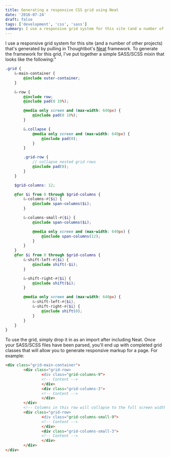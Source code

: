 ```yaml
---
title: Generating a responsive CSS grid using Neat
date: '2016-07-24'
draft: false
tags: ['development', 'css', 'sass']
summary: I use a responsive grid system for this site (and a number of other projects) that's generated by pulling in Thoughtbot's Neat framework.
---
```


I use a responsive grid system for this site (and a number of other projects) that's generated by pulling in Thoughtbot's [Neat](http://neat.bourbon.io/) framework. To generate the framework for this grid, I've put together a simple SASS/SCSS mixin that looks like the following:"

```scss
.grid {
    &-main-container {
        @include outer-container;
    }

    &-row {
        @include row;
        @include pad(0 10%);

        @media only screen and (max-width: 640px) {
            @include pad(0 10%);
        }

        &.collapse {
            @media only screen and (max-width: 640px) {
                @include pad(0);
            }
        }

        .grid-row {
            // collapse nested grid rows
            @include pad(0);
        }
    }

    $grid-columns: 12;

    @for $i from 0 through $grid-columns {
        &-columns-#{$i} {
            @include span-columns($i);
        }

        &-columns-small-#{$i} {
            @include span-columns($i);

            @media only screen and (max-width: 640px) {
                @include span-columns(12);
            }
        }
    }
    @for $i from 0 through $grid-columns {
        &-shift-left-#{$i} {
            @include shift(-$i);
        }

        &-shift-right-#{$i} {
            @include shift($i);
        }

        @media only screen and (max-width: 640px) {
            &-shift-left-#{$i},
            &-shift-right-#{$i} {
                @include shift(0);
            }
        }
    }
}
```

To use the grid, simply drop it in as an import after including Neat. Once your SASS/SCSS files have been parsed, you'll end up with completed grid classes that will allow you to generate responsive markup for a page. For example:

```html
<div class="grid-main-container">
        <div class="grid-row>
                <div class="grid-columns-9">
                <!-- Content -->
                </div>
                <div class="grid-columns-3">
                <!-- Content -->
                </div>
        </div>
        <!-- Columns in this row will collapse to the full screen width on small screens -->
        <div class="grid-row>
                <div class="grid-columns-small-9">
                <!-- Content -->
                </div>
                <div class="grid-columns-small-3">
                <!-- Content -->
                </div>
        </div>
</div>
```
